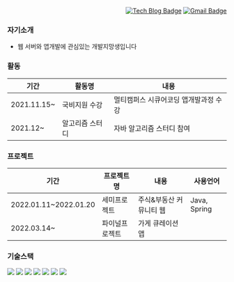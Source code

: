 <div align=right>
	
<!-- [![Hits](https://hits.seeyoufarm.com/api/count/incr/badge.svg?url=https%3A%2F%2Fgithub.com%2Freumachoi&count_bg=%2393E356&title_bg=%23555555&icon=iconify.svg&icon_color=%23E7E7E7&title=visit&edge_flat=false)](https://hits.seeyoufarm.com) -->

[![Tech Blog Badge](http://img.shields.io/badge/-Tech%20blog-black?style=flat-square&logo=github&link=https://zzsza.github.io/)](https://cune-studyblog.tistory.com) 
[![Gmail Badge](https://img.shields.io/badge/-Gmail-d14836?style=flat-square&logo=Gmail&logoColor=white&link=mailto:reumaco99@gmail.com)](mailto:reumaco99@gmail.com)
</div>
	
</div>



### 자기소개
- 웹 서버와 앱개발에 관심있는 개발지망생입니다

### 활동
| 기간 | 활동명 | 내용 |
| ------ | -- |---------------- |
| 2021.11.15~|국비지원 수강 | 멀티캠퍼스 시큐어코딩 앱개발과정 수강 |
| 2021.12~ | 알고리즘 스터디 | 자바 알고리즘 스터디 참여   |

### 프로젝트
| 기간 | 프로젝트명 | 내용 | 사용언어 |
| ------ | -- |---------------- |---------------- |
| 2022.01.11~2022.01.20|세미프로젝트 | 주식&부동산 커뮤니티 웹 | Java, Spring|
| 2022.03.14~ | 파이널프로젝트 | 가게 큐레이션 앱 || Kotiln, Spring Boot|

### 기술스택
<div>
<img src="https://img.shields.io/badge/Html-EF2D5E?style=for-the-badge&logo=Html&logoColor=white">  <img src="https://img.shields.io/badge/Css-FF9E0F?style=for-the-badge&logo=Css&logoColor=white">  <img src="https://img.shields.io/badge/JavaScript-F7DF1E?style=for-the-badge&logo=JavaScript&logoColor=white">  <img src="https://img.shields.io/badge/Spring-6DB33F?style=for-the-badge&logo=Spring&logoColor=white">  <img src="https://img.shields.io/badge/Spring Boot-6DB33F?style=for-the-badge&logo=Spring Boot&logoColor=white"> <img src="https://img.shields.io/badge/Java-3776AB?style=for-the-badge&logo=Java&logoColor=white">  <img src="https://img.shields.io/badge/Kotlin-7E4DD2?style=for-the-badge&logo=Kotlin&logoColor=white">
</div>





